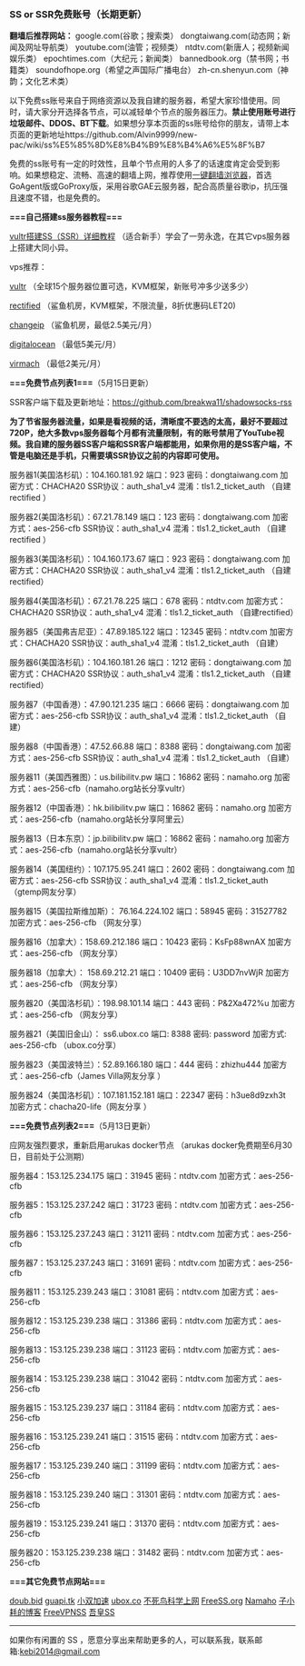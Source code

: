 ### SS or SSR免费账号（长期更新）

**翻墙后推荐网站：** google.com(谷歌；搜索类） dongtaiwang.com(动态网；新闻及网址导航类）  youtube.com(油管；视频类）  ntdtv.com(新唐人；视频新闻娱乐类）    epochtimes.com（大纪元；新闻类）   bannedbook.org（禁书网；书籍类）   soundofhope.org（希望之声国际广播电台）
    zh-cn.shenyun.com（神韵；文化艺术类）

以下免费ss账号来自于网络资源以及我自建的服务器，希望大家珍惜使用。同时，请大家分开选择各节点，可以减轻单个节点的服务器压力。**禁止使用账号进行垃圾邮件、DDOS、BT下载**。如果想分享本页面的ss账号给你的朋友，请带上本页面的更新地址https://github.com/Alvin9999/new-pac/wiki/ss%E5%85%8D%E8%B4%B9%E8%B4%A6%E5%8F%B7

免费的ss账号有一定的时效性，且单个节点用的人多了的话速度肯定会受到影响。如果想稳定、流畅、高速的翻墙上网，推荐使用[一键翻墙浏览器](https://github.com/Alvin9999/new-pac/wiki)，首选GoAgent版或GoProxy版，采用谷歌GAE云服务器，配合高质量谷歌ip，抗压强且速度不错，也是免费的。

**===自己搭建ss服务器教程===**

[vultr搭建SS（SSR）详细教程](https://github.com/Alvin9999/new-pac/wiki/%E8%87%AA%E5%BB%BAss%E6%9C%8D%E5%8A%A1%E5%99%A8%E6%95%99%E7%A8%8B) （适合新手）学会了一劳永逸，在其它vps服务器上搭建大同小异。

vps推荐：

[vultr](https://www.vultr.com/match) （全球15个服务器位置可选，KVM框架，新账号冲多少送多少） 

[rectified](https://secure.rectified.net/cart.php) （鲨鱼机房，KVM框架，不限流量，8折优惠码LET20)  

[changeip](https://www.changeip.com/accounts/cart.php?gid=9) （鲨鱼机房，最低2.5美元/月）

[digitalocean](https://www.digitalocean.com/) （最低5美元/月）

[virmach](https://billing.virmach.com/cart.php?gid=18) （最低2美元/月）


**===免费节点列表1===**（5月15日更新）

SSR客户端下载及更新地址：https://github.com/breakwa11/shadowsocks-rss

**为了节省服务器流量，如果是看视频的话，清晰度不要选的太高，最好不要超过720P，绝大多数vps服务器每个月都有流量限制，有的账号禁用了YouTube视频。我自建的服务器SS客户端和SSR客户端都能用，如果你用的是SS客户端，不管是电脑还是手机，只需要填SSR协议之前的内容即可使用。**

服务器1(美国洛杉矶）：104.160.181.92 端口：923 密码：dongtaiwang.com 加密方式：CHACHA20  SSR协议：auth_sha1_v4  混淆：tls1.2_ticket_auth  （自建rectified ）

服务器2(美国洛杉矶）：67.21.78.149 端口：123 密码：dongtaiwang.com 加密方式：aes-256-cfb  SSR协议：auth_sha1_v4  混淆：tls1.2_ticket_auth  （自建rectified ）

服务器3(美国洛杉矶）：104.160.173.67  端口：923 密码：dongtaiwang.com 加密方式：CHACHA20    SSR协议：auth_sha1_v4  混淆：tls1.2_ticket_auth （自建rectified）

服务器4(美国洛杉矶）：67.21.78.225    端口：678 密码：ntdtv.com  加密方式：CHACHA20         SSR协议：auth_sha1_v4  混淆：tls1.2_ticket_auth 
（自建rectified）

服务器5（美国弗吉尼亚）：47.89.185.122 端口：12345 密码：ntdtv.com 加密方式：CHACHA20  SSR协议：auth_sha1_v4  混淆：tls1.2_ticket_auth （自建）

服务器6(美国洛杉矶）：104.160.181.26  端口：1212  密码：dongtaiwang.com 加密方式：CHACHA20  SSR协议：auth_sha1_v4  混淆：tls1.2_ticket_auth （自建rectified）

服务器7（中国香港）：47.90.121.235 端口：6666  密码：dongtaiwang.com 加密方式：aes-256-cfb SSR协议：auth_sha1_v4  混淆：tls1.2_ticket_auth （自建）

服务器8（中国香港）：47.52.66.88  端口：8388  密码：dongtaiwang.com 加密方式：aes-256-cfb  SSR协议：auth_sha1_v4  混淆：tls1.2_ticket_auth （自建）

服务器11（美国西雅图）：us.bilibilitv.pw  端口：16862  密码：namaho.org  加密方式：aes-256-cfb（namaho.org站长分享vultr）

服务器12（中国香港）：hk.bilibilitv.pw  端口：16862  密码：namaho.org  加密方式：aes-256-cfb（namaho.org站长分享阿里云）

服务器13（日本东京）：jp.bilibilitv.pw  端口：16862  密码：namaho.org  加密方式：aes-256-cfb（namaho.org站长分享vultr）

服务器14（美国纽约）：107.175.95.241  端口：2602  密码：dongtaiwang.com 加密方式：aes-256-cfb SSR协议：auth_sha1_v4  混淆：tls1.2_ticket_auth （gtemp网友分享）

服务器15（美国拉斯维加斯）： 76.164.224.102 端口：58945 密码：31527782 加密方式：aes-256-cfb （网友分享）

服务器16（加拿大）：158.69.212.186  端口：10423  密码：KsFp88wnAX 加密方式：aes-256-cfb （网友分享）

服务器18（加拿大）： 158.69.212.21  端口：10409  密码：U3DD7nvWjR 加密方式：aes-256-cfb （网友分享）

服务器20（美国洛杉矶）：198.98.101.14  端口：443  密码：P&2Xa472%u 加密方式：aes-256-cfb （网友分享）

服务器21（美国旧金山）： ss6.ubox.co  端口: 8388 密码: password 加密方式: aes-256-cfb  （ubox.co分享）

服务器23（美国波特兰）：52.89.166.180  端口：444  密码：zhizhu444 加密方式：aes-256-cfb（James Villa网友分享 ）

服务器24（美国洛杉矶）：107.181.152.181  端口：22347  密码：h3ue8d9zxh3t  加密方式：chacha20-life（网友分享 ）

**===免费节点列表2===**（5月13日更新）

应网友强烈要求，重新启用arukas docker节点 （arukas docker免费期至6月30日，目前处于公测期）

服务器4：153.125.234.175  端口：31945 密码：ntdtv.com 加密方式：aes-256-cfb 

服务器5：153.125.237.242 端口：31723 密码：ntdtv.com 加密方式：aes-256-cfb 

服务器6：153.125.237.243 端口：31211 密码：ntdtv.com 加密方式：aes-256-cfb 

服务器7：153.125.237.243 端口：31691 密码：ntdtv.com 加密方式：aes-256-cfb 

服务器11：153.125.239.243 端口：31081 密码：ntdtv.com 加密方式：aes-256-cfb 

服务器12：153.125.239.238 端口：31386 密码：ntdtv.com 加密方式：aes-256-cfb 

服务器13：153.125.239.238 端口：31123 密码：ntdtv.com 加密方式：aes-256-cfb 

服务器14：153.125.239.238 端口：31042 密码：ntdtv.com 加密方式：aes-256-cfb 

服务器15：153.125.239.237 端口：31184 密码：ntdtv.com 加密方式：aes-256-cfb 

服务器16：153.125.239.241 端口：31515 密码：ntdtv.com 加密方式：aes-256-cfb 

服务器17：153.125.239.240 端口：31199 密码：ntdtv.com 加密方式：aes-256-cfb 

服务器18：153.125.239.240 端口：31301 密码：ntdtv.com 加密方式：aes-256-cfb 

服务器19：153.125.239.241 端口：31370 密码：ntdtv.com 加密方式：aes-256-cfb 

服务器20：153.125.239.238 端口：31482 密码：ntdtv.com 加密方式：aes-256-cfb 


**===其它免费节点网站===**

[doub.bid](https://doub.bid/sszhfx/)  [guapi.tk](http://guapi.tk/home/)  [小双加速](https://xsjs.yhyhd.org/free-ss) [ubox.co](https://www.vbox.co/)
 [不死鸟科学上网](http://yuweining.cn/leifeng/) [FreeSS.org](http://freess.org/)
 [Namaho](https://www.namaho.org) [子小耗的博客](https://it2you.xyz/?page_id=445)  [FreeVPNSS](https://get.freevpnss.me/#shadowsocks)  [吾皇SS](https://freessr.xyz/) 
***

如果你有闲置的 SS ，愿意分享出来帮助更多的人，可以联系我，联系邮箱:kebi2014@gmail.com 